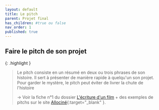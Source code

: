 ```yaml
---
layout: default
title: Le pitch
parent: Projet final
has_children: #true ou false
nav_order: 1
published: true
---
```

## Faire le pitch de son projet

{: .highlight }
>Le pitch consiste en un résumé en deux ou trois phrases de son histoire. Il sert à présenter de manière rapide à quelqu'un son projet. Pour garder le mystère, le pitch peut éviter de livrer la chute de l'histoire
>
>→ Voir la fiche n°1 du dossier [L'écriture d'un film](https://drive.google.com/file/d/13TnmShby5pcKB0J48UJxZbweAFKE-BUz/view?usp=drive_link) + des exemples de pitchs sur le site [Allociné](https://www.allocine.fr/diaporamas/cinema/diaporama-18651125/){:target="_blank" }.